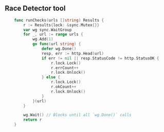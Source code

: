 ## Race Detector tool

```go
	func runChecks(urls []string) Results {
		r := Results{lock: &sync.Mutex{}}
		var wg sync.WaitGroup
		for _, url := range urls {
			wg.Add(1)
			go func(url string) {
				defer wg.Done()
				resp, err := http.Head(url)
				if err != nil || resp.StatusCode != http.StatusOK {
					r.lock.Lock()
					r.errCount++
					r.lock.Unlock()
				} else {
					r.lock.Lock()
					r.okCount++
					r.lock.Unlock()
				}
			}(url)
		}

		wg.Wait() // Blocks until all `wg.Done()` calls
		return r
	}
```

<span class="fragment current-only" data-code-focus="3,5,7,21"></span>
